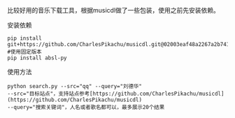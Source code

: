 比较好用的音乐下载工具，根据musicdl做了一些包装，使用之前先安装依赖。

安装依赖

```
pip install git+https://github.com/CharlesPikachu/musicdl.git@02003eaf48a2267a2b741661826f1139fca7cbe1 #使用固定版本
pip install absl-py
```

使用方法

```
python search.py --src="qq" --query="刘德华"
--src="目标站点"，支持站点参考[https://github.com/CharlesPikachu/musicdl](https://github.com/CharlesPikachu/musicdl)
--query="搜索关键词"，人名或者歌名都可以，最多展示20个结果
```
